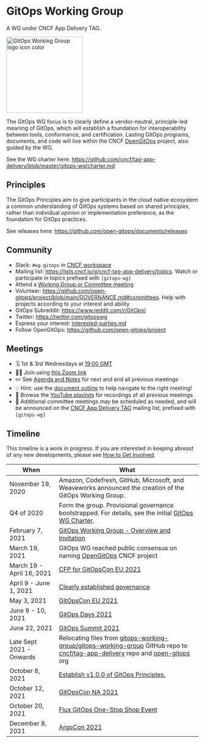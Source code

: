 # GitOps Working Group

A WG under CNCF App Delivery TAG.

<!-- markdownlint-disable MD033 -->
<p><img src="https://raw.githubusercontent.com/cncf/tag-app-delivery/main/gitops-wg/artwork/GWG/icon/color/gitopswg-icon-color.svg" alt="GitOps Working Group logo icon color" width="200"></p>

The GitOps WG focus is to clearly define a vendor-neutral, principle-led meaning of GitOps, which will establish a foundation for interoperability between tools, conformance, and certification.
Lasting GitOps programs, documents, and code will live within the CNCF [OpenGitOps](https://github.com/open-gitops) project, also guided by the WG.

See the WG charter here: <https://github.com/cncf/tag-app-delivery/blob/master/gitops-wg/charter.md>

## Principles

The GitOps Principles aim to give participants in the cloud native ecosystem a common understanding of GitOps systems based on shared principles, rather than individual opinion or implementation preference, as the foundation for GitOps practices.

See releases here: <https://github.com/open-gitops/documents/releases>

## Community

- Slack: `#wg-gitops` in [CNCF workspace](https://slack.cncf.io/)
- Mailing list: <https://lists.cncf.io/g/cncf-tag-app-delivery/topics>. Watch or participate in topics prefixed with `[gitops-wg]`
- Attend a [Working Group or Committee meeting](#meetings)
- Volunteer: <https://github.com/open-gitops/project/blob/main/GOVERNANCE.md#committees>. Help with projects according to your interest and ability
- GitOps Subreddit: <https://www.reddit.com/r/GitOps/>
- Twitter: <https://twitter.com/gitopswg>
- Express your interest: [interested-parties.md](./interested-parties.md)
- Follow OpenGitOps: <https://github.com/open-gitops/project>

## Meetings

- 🗓 1st & 3rd Wednesdays at [19:00 GMT](https://greenwichmeantime.com/time-gadgets/time-zone-converter/)
- 👩‍💻 Join using [this Zoom link](https://zoom.us/j/93779536510?pwd=TEFzbGRzREI3MVlkZmluemVkMEhHdz09)
- ✏️ See [Agenda and Notes](https://docs.google.com/document/d/1hxifmCdOV5_FbKloDJRWZQHq0ge-trXJKF-BgV4wHVk/) for next and and all previous meetings
- 💡 Hint: use the [document outline](https://support.google.com/docs/answer/6367684) to help navigate to the right meeting!
- 📼 Browse the [YouTube playlists](https://www.youtube.com/channel/UCI6iqYuuI4gZuOCZaks5i1g/playlists) for recordings of all previous meetings
- 📧 Additional committee meetings may be scheduled as needed, and will be announced on the [CNCF App Delivery TAG](https://github.com/cncf/tag-app-delivery) mailing list, prefixed with `[gitops-wg]`

## Timeline

This timeline is a work in progress.
If you are interested in keeping abreast of any new developments, please see [How to Get Involved](https://opengitops.dev/get-involved/).

| When                      | What                                                                                                                                                                                                                                                                        |
| ------------------------- | --------------------------------------------------------------------------------------------------------------------------------------------------------------------------------------------------------------------------------------------------------------------------- |
| November 19, 2020         | Amazon, Codefresh, GitHub, Microsoft, and Weaveworks announced the creation of the GitOps Working Group.                                                                                                                                                                    |
| Q4 of 2020                | Form the group. Provisional governance bootstrapped. For details, see the initial [GitOps WG Charter](https://docs.google.com/document/d/11EZfvB2FFI837nMmArnyv-wizsIJvc-4_xdgfoUXF4o/view).                                                                                |
| February 7, 2021          | [GitOps Working Group - Overview and Invitation](https://archive.fosdem.org/2021/schedule/event/gitops_working_group/)                                                                                                                                                      |
| March 19, 2021            | GitOps WG reached public consensus on naming [OpenGitOps](https://github.com/open-gitops/project) CNCF project                                                                                                                                                              |
| March 19 - April 16, 2021 | [CFP for GitOpsCon EU 2021](https://docs.google.com/forms/d/e/1FAIpQLSeNahDbiEolx6WZmtxx4L65qmq7pZTX86nQAltq2uC12tCQYg/viewform)                                                                                                                                            |
| April 9 - June 1, 2021    | [Clearly established governance](https://github.com/gitops-working-group/gitops-working-group/pull/125)                                                                                                                                                                     |
| May 3, 2021               | [GitOpsCon EU 2021](https://www.youtube.com/playlist?list=PLXOML2VBdIo7xEp8Bo9kFB-d6tTlHK5Fk)                                                                                                                                                                               |
| June 9 - 10, 2021         | [GitOps Days 2021](https://www.youtube.com/playlist?list=PL9lTuCFNLaD3bglbKKia5ELAoutBupygT)                                                                                                                                                                                |
| June 22, 2021             | [GitOps Summit 2021](https://www.youtube.com/playlist?list=PL2KXbZ9-EY9TRND2YHxordGt8pOw5r45R)                                                                                                                                                                              |
| Late Sept 2021 - Onwards  | Relocating files from [gitops-working-group/gitops-working-group](https://github.com/gitops-working-group/gitops-working-group) GitHub repo to [cncf/tag-app-delivery](https://github.com/cncf/tag-app-delivery) repo and [open-gitops](https://github.com/open-gitops) org |
| October 8, 2021           | [Establish v1.0.0 of GitOps Principles.](https://github.com/open-gitops/documents/commit/d36cde829c6ef2c7e5cab662ab98a7173a591a49#diff-3ccada1969baf036efeb995c3b21539c68247d55453e8d748305d12f9a359b22)                                                                    |
| October 12, 2021          | [GitOpsCon NA 2021](https://www.youtube.com/playlist?list=PLj6h78yzYM2O_aoiru-ZeyVT0VHdWglfZ)                                                                                                                                                                               |
| October 20, 2021          | [Flux GitOps One-Stop Shop Event](https://fluxcd.io/blog/2021/11/november-2021-update/#gitops-one-stop-shop-event)                                                                                                                                                          |
| December 8, 2021          | [ArgoCon 2021](https://argoproj.github.io/argocon21/)                                                                                                                                                                                                                       |
